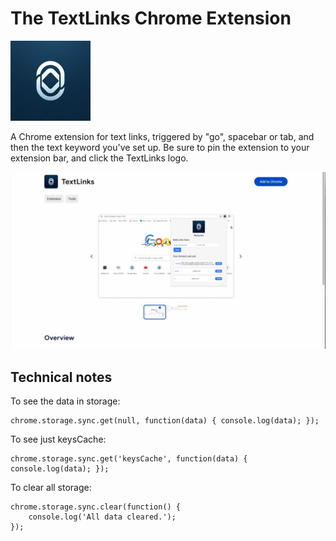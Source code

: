 # The TextLinks Chrome Extension

![TextLinks logo](images/icon128.png)

A Chrome extension for text links, triggered by "go", spacebar or tab, and then the
text keyword you've set up. Be sure to pin the extension to your extension bar,
and click the TextLinks logo.


![TextLinks demo gif](images/textlinks.gif)


## Technical notes

To see the data in storage:
```
chrome.storage.sync.get(null, function(data) { console.log(data); });
```

To see just keysCache:
```
chrome.storage.sync.get('keysCache', function(data) { console.log(data); });
```


To clear all storage:
```
chrome.storage.sync.clear(function() {
    console.log('All data cleared.');
});
```

